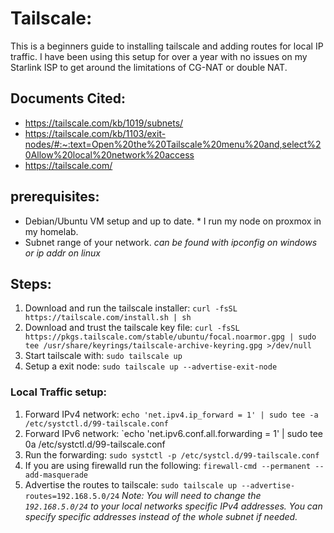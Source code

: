 # Tailscale:
This is a beginners guide to installing tailscale and adding routes for local IP traffic. 
I have been using this setup for over a year with no issues on my Starlink ISP to get around the limitations of CG-NAT or double NAT. 
## Documents Cited:
- https://tailscale.com/kb/1019/subnets/
- https://tailscale.com/kb/1103/exit-nodes/#:~:text=Open%20the%20Tailscale%20menu%20and,select%20Allow%20local%20network%20access
- https://tailscale.com/

## prerequisites:
- Debian/Ubuntu VM setup and up to date. * I run my node on proxmox in my homelab.
- Subnet range of your network. *can be found with ipconfig on windows or ip addr on linux*

## Steps: 
1. Download and run the tailscale installer: `curl -fsSL https://tailscale.com/install.sh | sh` 
2. Download and trust the tailscale key file:  `curl -fsSL https://pkgs.tailscale.com/stable/ubuntu/focal.noarmor.gpg | sudo tee /usr/share/keyrings/tailscale-archive-keyring.gpg >/dev/null` 
3. Start tailscale with: `sudo tailscale up`
4. Setup a exit node: `sudo tailscale up --advertise-exit-node`
### Local Traffic setup:
1.  Forward IPv4 network: `echo 'net.ipv4.ip_forward = 1' | sudo tee -a /etc/systctl.d/99-tailscale.conf`
2.  Forward IPv6 network: `echo 'net.ipv6.conf.all.forwarding = 1' | sudo tee 0a /etc/systctl.d/99-tailscale.conf
3.  Run the forwarding: `sudo systctl -p /etc/systcl.d/99-tailscale.conf`
4.  If you are using firewalld run the following: `firewall-cmd --permanent --add-masquerade`
5.  Advertise the routes to tailscale: `sudo tailscale up --advertise-routes=192.168.5.0/24`
   *Note: You will need to change the `192.168.5.0/24` to your local networks specific IPv4 addresses. You can specify specific addresses instead of the whole subnet if needed.*

